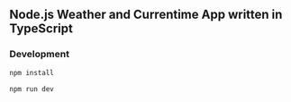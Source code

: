 ##  Node.js Weather and Currentime App written in TypeScript 

### Development
```bash
npm install
```
```bash
npm run dev
```
